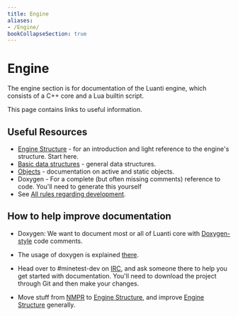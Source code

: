 ```yaml
---
title: Engine
aliases:
- /Engine/
bookCollapseSection: true
---
```


# Engine

The engine section is for documentation of the Luanti engine, which consists of a C++ core and a Lua builtin script.

This page contains links to useful information.

Useful Resources
----------------

* [Engine Structure](/Engine/Structure "Engine/Structure") - for an introduction and light reference to the engine's structure. Start here.
* [Basic data structures](/Engine/Basic_data_structures "Engine/Basic data structures") - general data structures.
* [Objects](/Engine/Objects "Engine/Objects") - documentation on active and static objects.
* Doxygen - For a complete (but often missing comments) reference to code. You'll need to generate this yourself
* See [All rules regarding development](/engine-dev-process/all-rules-regarding-development).

How to help improve documentation
---------------------------------

* Doxygen: We want to document most or all of Luanti core with [Doxygen-style](http://en.wikipedia.org/wiki/Doxygen) code comments.

* The usage of doxygen is explained [there](http://www.doxygen.nl/manual/index.html).
* Head over to #minetest-dev on [IRC](/irc), and ask someone there to help you get started with documentation. You'll need to download the project through Git and then make your changes.

* Move stuff from [NMPR](/Engine/NMPR "Engine/NMPR") to [Engine Structure](/Engine/Structure "Engine/Structure"), and improve [Engine Structure](/Engine/Structure "Engine/Structure") generally.

